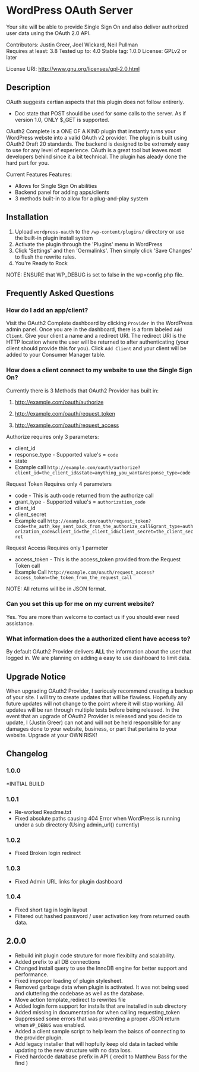 # WordPress OAuth Server

Your site will be able to provide Single Sign On and also deliver authorized user data using the OAuth 2.0 API.

Contributors: Justin Greer, Joel Wickard, Neil Pullman  
Requires at least: 3.8
Tested up to: 4.0 
Stable tag: 1.0.0
License: GPLv2 or later  

License URI: http://www.gnu.org/licenses/gpl-2.0.html

## Description

OAuth suggests certian aspects that this plugin does not follow entirerly.
* Doc state that POST should be used for some calls to the server. As if version 1.0, ONLY $_GET is supported.

OAuth2 Complete is a ONE OF A KIND plugin that instantly turns your WordPress webste into a valid OAuth v2 provider. The plugin is built using OAuth2 Draft 20 standards. The backend is designed to be extremely easy to use for any level of experience. OAuth is a great tool but leaves most developers behind since it a bit technical.
The plugin has aleady done the hard part for you.

Current Features Features:

*   Allows for Single Sign On abilities
*   Backend panel for adding apps/clients
* 3 methods built-in to allow for a plug-and-play system

## Installation

1. Upload `wordpress-oauth` to the `/wp-content/plugins/` directory or use the built-in plugin install system
1. Activate the plugin through the 'Plugins' menu in WordPress
1. Click 'Settings' and then 'Oermalinks'. Then simply click 'Save Changes' to flush the rewrite rules.
1. You're Ready to Rock

NOTE: ENSURE that WP_DEBUG is set to false in the wp=config.php file.

## Frequently Asked Questions

### How do I add an app/client?

Visit the OAuth2 Complete dashboard by clicking `Provider` in the WordPress admin panel. Once you are in the dashboard, there is a form labeled `Add Client`. Give your client a name and a redirect URI. The redirect URI is the HTTP location where the user will be returned to after authenticating (your client should provide this for you). Click `Add Client` and your client will be added to your Consumer Manager table.

### How does a client connect to my website to use the Single Sign On?

Currently there is 3 Methods that OAuth2 Provider has built in:

1. http://example.com/oauth/authorize

1. http://example.com/oauth/request_token

1. http://example.com/oauth/request_access

Authorize requires only 3 parameters:

* client_id
* response_type - Supported value's = `code`
* state
* Example call `http://example.com/oauth/authorize?client_id=the_client_id&state=anything_you_want&response_type=code`

Request Token Requires only 4 parameters

* code - This is auth code returned from the authorize call
* grant_type - Supported value's = `authorization_code`
* client_id
* client_secret
* Example call `http://example.com/oauth/request_token?code=the_auth_key_sent_back_from_the_authorize_call&grant_type=authorization_code&client_id=the_client_id&client_secret=the_client_secret`

Request Access Requires only 1 parmeter

* access_token - This is the access_token provided from the Request Token call
* Example Call `http://example.com/oauth/request_access?access_token=the_token_from_the_request_call`


NOTE: All returns will be in JSON format.


### Can you set this up for me on my current website?

Yes. You are more than welcome to contact us if you should ever need assistance.

### What information does the a authorized client have access to?

By default OAuth2 Provider delivers <strong>ALL</strong> the information about the user that logged in. We are planning on adding a easy to use dashboard to limit data.


## Upgrade Notice

When upgrading OAuth2 Provider, I seriously recommend creating a backup of your site. I will try to create updates that will be flawless. Hopefully any future updates will not change to the point where it will stop working. All updates will be ran through multiple tests before being released. In the event that an upgrade of OAuth2 Provider is released and you decide to update, I (Justin Greer) can not and will not be held responsible for any damages done to your website, business, or part that pertains to your website. Upgrade at your OWN RISK!


## Changelog

### 1.0.0
*INITIAL BUILD

### 1.0.1
* Re-worked Readme.txt
* Fixed absolute paths causing 404 Error when WordPress is running under a sub directory (Using admin_url() currently)

### 1.0.2 
* Fixed Broken login redirect

### 1.0.3
* Fixed Admin URL links for plugin dashboard

### 1.0.4
* Fixed short tag in login layout
* Filtered out hashed password / user activation key from returned oauth data.

## 2.0.0
* Rebuild init plugin code struture for more flexibilty and scalability.
* Added prefix to all DB connections
* Changed install query to use the InnoDB engine for better support and performance.
* Fixed improper loading of plugin stylesheet.
* Removed garbage data when plugin is activated. It was not being used and cluttering the codebase as well as the database.
* Move action template_redirect to rewrites file
* Added login form support for installs that are installed in sub directory
* Added missing in documentation for when calling requesting_token
* Suppressed some errors that was preventing a proper JSON return when `WP_DEBUG` was enabled.
* Added a client sample script to help learn the baiscs of connecting to the provider plugin.
* Add legacy installer that will hopfully keep old data in tacked while updating to the new structure with no data loss.
* Fixed hardocde database prefix in API ( credit to Matthew Bass for the find )

